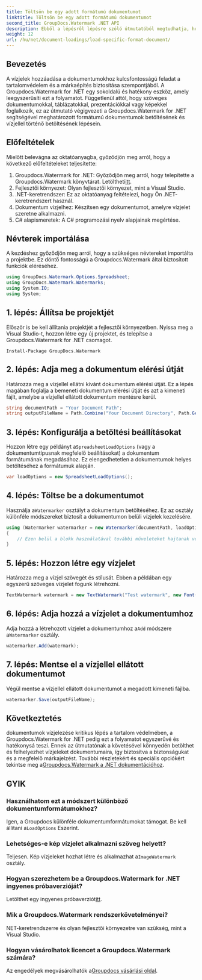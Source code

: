 ```yaml
---
title: Töltsön be egy adott formátumú dokumentumot
linktitle: Töltsön be egy adott formátumú dokumentumot
second_title: GroupDocs.Watermark .NET API
description: Ebből a lépésről lépésre szóló útmutatóból megtudhatja, hogyan tölthet be és vízjelekkel tölthet be dokumentumokat a Groupdocs segítségével. Könnyedén védje meg és jellemezze tartalmait.
weight: 12
url: /hu/net/document-loadings/load-specific-format-document/
---
```

## Bevezetés
A vízjelek hozzáadása a dokumentumokhoz kulcsfontosságú feladat a tartalomvédelem és a márkaépítés biztosítása szempontjából. A Groupdocs.Watermark for .NET egy sokoldalú és hatékony eszköz, amely leegyszerűsíti ezt a folyamatot. Függetlenül attól, hogy szöveges dokumentumokkal, táblázatokkal, prezentációkkal vagy képekkel foglalkozik, ez az útmutató végigvezeti a Groupdocs.Watermark for .NET segítségével meghatározott formátumú dokumentumok betöltésének és vízjellel történő betöltésének lépésein.
## Előfeltételek
Mielőtt belevágna az oktatóanyagba, győződjön meg arról, hogy a következő előfeltételeket teljesítette:
1.  Groupdocs.Watermark for .NET: Győződjön meg arról, hogy telepítette a Groupdocs.Watermark könyvtárat. Letöltheti[itt](https://releases.groupdocs.com/Watermark/net/).
2. Fejlesztői környezet: Olyan fejlesztői környezet, mint a Visual Studio.
3. .NET-keretrendszer: Ez az oktatóanyag feltételezi, hogy Ön .NET-keretrendszert használ.
4. Dokumentum vízjelhez: Készítsen egy dokumentumot, amelyre vízjelet szeretne alkalmazni.
5. C# alapismeretek: A C# programozási nyelv alapjainak megértése.

## Névterek importálása
A kezdéshez győződjön meg arról, hogy a szükséges névtereket importálta a projektbe. Ez döntő fontosságú a Groupdocs.Watermark által biztosított funkciók eléréséhez.
```csharp
using GroupDocs.Watermark.Options.Spreadsheet;
using GroupDocs.Watermark.Watermarks;
using System.IO;
using System;
```

## 1. lépés: Állítsa be projektjét
Először is be kell állítania projektjét a fejlesztői környezetben. Nyissa meg a Visual Studio-t, hozzon létre egy új projektet, és telepítse a Groupdocs.Watermark for .NET csomagot.
```shell
Install-Package GroupDocs.Watermark
```
## 2. lépés: Adja meg a dokumentum elérési útját
Határozza meg a vízjellel ellátni kívánt dokumentum elérési útját. Ez a lépés magában foglalja a bemeneti dokumentum elérési útját és azt a kimeneti fájlt, amelybe a vízjellel ellátott dokumentum mentésre kerül.
```csharp
string documentPath = "Your Document Path";
string outputFileName = Path.Combine("Your Document Directory", Path.GetFileName(documentPath));
```
## 3. lépés: Konfigurálja a betöltési beállításokat
 Hozzon létre egy példányt a`SpreadsheetLoadOptions` (vagy a dokumentumtípusnak megfelelő beállításokat) a dokumentum formátumának megadásához. Ez elengedhetetlen a dokumentumok helyes betöltéséhez a formátumuk alapján.
```csharp
var loadOptions = new SpreadsheetLoadOptions();
```
## 4. lépés: Töltse be a dokumentumot
 Használja a`Watermarker` osztályt a dokumentum betöltéséhez. Ez az osztály különféle módszereket biztosít a dokumentumon belüli vízjelek kezelésére.
```csharp
using (Watermarker watermarker = new Watermarker(documentPath, loadOptions))
{
    // Ezen belül a blokk használatával további műveleteket hajtanak végre
}
```
## 5. lépés: Hozzon létre egy vízjelet
Határozza meg a vízjel szövegét és stílusát. Ebben a példában egy egyszerű szöveges vízjelet fogunk létrehozni.
```csharp
TextWatermark watermark = new TextWatermark("Test watermark", new Font("Arial", 12));
```
## 6. lépés: Adja hozzá a vízjelet a dokumentumhoz
Adja hozzá a létrehozott vízjelet a dokumentumhoz a`Add` módszere a`Watermarker` osztály.
```csharp
watermarker.Add(watermark);
```
## 7. lépés: Mentse el a vízjellel ellátott dokumentumot
Végül mentse a vízjellel ellátott dokumentumot a megadott kimeneti fájlba.
```csharp
watermarker.Save(outputFileName);
```

## Következtetés
 dokumentumok vízjelezése kritikus lépés a tartalom védelmében, a Groupdocs.Watermark for .NET pedig ezt a folyamatot egyszerűvé és hatékonysá teszi. Ennek az útmutatónak a követésével könnyedén betölthet és felhelyezhet vízjeleket dokumentumaira, így biztosítva a biztonságukat és a megfelelő márkajelzést. További részletekért és speciális opciókért tekintse meg a[Groupdocs.Watermark a .NET dokumentációhoz](https://tutorials.groupdocs.com/Watermark/net/).
## GYIK
### Használhatom ezt a módszert különböző dokumentumformátumokhoz?
 Igen, a Groupdocs különféle dokumentumformátumokat támogat. Be kell állítani a`LoadOptions` Eszerint.
### Lehetséges-e kép vízjelet alkalmazni szöveg helyett?
 Teljesen. Kép vízjeleket hozhat létre és alkalmazhat a`ImageWatermark` osztály.
### Hogyan szerezhetem be a Groupdocs.Watermark for .NET ingyenes próbaverzióját?
 Letölthet egy ingyenes próbaverziót[itt](https://releases.groupdocs.com/).
### Mik a Groupdocs.Watermark rendszerkövetelményei?
NET-keretrendszerre és olyan fejlesztői környezetre van szükség, mint a Visual Studio.
### Hogyan vásárolhatok licencet a Groupdocs.Watermark számára?
Az engedélyek megvásárolhatók a[Groupdocs vásárlási oldal](https://purchase.groupdocs.com/buy).